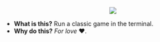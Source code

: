 <center>
<img src="https://link.jscdn.cn/1drv/aHR0cHM6Ly8xZHJ2Lm1zL3UvcyFBdDZScWFPaURhNk5rUjNMMnlUZVVhQ0NtVlRX.png"/>
</center>

- **What is this?**
    Run a classic game in the terminal.
- **Why do this?**
    *For love* ❤️.